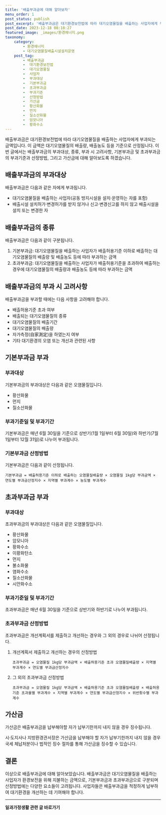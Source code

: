 ```yaml
---
title: '배출부과금에 대해 알아보자'
menu_order: 1
post_status: publish
post_excerpt: '배출부과금은 대기환경보전법에 따라 대기오염물질을 배출하는 사업자에게 부과되는 금액입니다. 이 금액은 대기오염물질의 배출량, 배출농도 등을 기준으로 산정됩니다. 이번 글에서는 배출부과금의 부과대상, 종류, 부과 시 고려사항, 기본부과금 및 초과부과금의 부과기준과 산정방법, 그리고 가산금에 대해 알아보도록 하겠습니다.'
post_date: 2023-12-18 08:18:27
featured_image: _images/환경에너지.png
taxonomy:
    category:
        - 환경에너지
        - 대기오염물질배출시설설치운영
    post_tag:
        - 배출부과금
        -  대기환경보전법
        -  대기오염물질
        -  사업자
        -  부과대상
        -  기본부과금
        -  초과부과금
        -  부과기준
        -  산정방법
        -  가산금
        -  황산화물
        -  먼지
        -  질소산화물
        -  암모니아
        -  황화수소
---
```



배출부과금은 대기환경보전법에 따라 대기오염물질을 배출하는 사업자에게 부과되는 금액입니다. 이 금액은 대기오염물질의 배출량, 배출농도 등을 기준으로 산정됩니다. 이번 글에서는 배출부과금의 부과대상, 종류, 부과 시 고려사항, 기본부과금 및 초과부과금의 부과기준과 산정방법, 그리고 가산금에 대해 알아보도록 하겠습니다.

## 배출부과금의 부과대상

배출부과금은 다음과 같은 자에게 부과됩니다.
- 대기오염물질을 배출하는 사업자(공동 방지시설을 설치·운영하는 자를 포함)
- 배출시설 설치허가·변경허가를 받지 않거나 신고·변경신고를 하지 않고 배출시설을 설치 또는 변경한 자

## 배출부과금의 종류

배출부과금은 다음과 같이 구분됩니다.
1. 기본부과금: 대기오염물질을 배출하는 사업자가 배출허용기준 이하로 배출하는 대기오염물질의 배출량 및 배출농도 등에 따라 부과하는 금액
2. 초과부과금: 대기오염물질을 배출하는 사업자가 배출허용기준을 초과하여 배출하는 경우에 대기오염물질의 배출량과 배출농도 등에 따라 부과하는 금액

## 배출부과금의 부과 시 고려사항

배출부과금을 부과할 때에는 다음 사항을 고려해야 합니다.
- 배출허용기준 초과 여부
- 배출되는 대기오염물질의 종류
- 대기오염물질의 배출기간
- 대기오염물질의 배출량
- 자가측정(自家測定)을 하였는지 여부
- 기타 대기환경의 오염 또는 개선과 관련된 사항

## 기본부과금 부과

### 부과대상

기본부과금의 부과대상은 다음과 같은 오염물질입니다.
- 황산화물
- 먼지
- 질소산화물

### 부과기준일 및 부과기간

기본부과금은 매년 6월 30일을 기준으로 상반기(1월 1일부터 6월 30일)와 하반기(7월 1일부터 12월 31일)로 나누어 부과됩니다.

### 기본부과금 산정방법

기본부과금은 다음과 같이 산정됩니다.
```
기본부과금 = 배출허용기준 이하로 배출하는 오염물질배출량 × 오염물질 1kg당 부과금액 × 연도별 부과금산정지수 × 지역별 부과계수 × 농도별 부과계수
```

## 초과부과금 부과

### 부과대상

초과부과금의 부과대상은 다음과 같은 오염물질입니다.
- 황산화물
- 암모니아
- 황화수소
- 이황화탄소
- 먼지
- 불소화물
- 염화수소
- 질소산화물
- 시안화수소

### 부과기준일 및 부과기간

초과부과금은 매년 6월 30일을 기준으로 상반기와 하반기로 나누어 부과됩니다. 

### 초과부과금 산정방법

초과부과금은 개선계획서를 제출하고 개선하는 경우와 그 외의 경우로 나뉘어 산정됩니다.

1. 개선계획서 제출하고 개선하는 경우의 산정방법
   ```
   초과부과금 = 오염물질 1kg당 부과금액 × 배출허용기준 초과 오염물질배출량 × 지역별 부과계수 × 연도별 부과금산정지수
   ```

2. 그 외의 초과부과금 산정방법
   ```
   초과부과금 = 오염물질 1kg당 부과금액 × 배출허용기준 초과 오염물질배출량 × 배출허용기준 초과율별 부과계수 × 지역별 부과계수 × 연도별 부과금산정지수 × 위반횟수별 부과계수
   ```

## 가산금

가산금은 배출부과금을 납부해야할 자가 납부기한까지 내지 않을 경우 징수됩니다. 

시·도지사나 지방환경관서장은 가산금을 납부해야 할 자가 납부기한까지 내지 않을 경우 국세 체납처분이나 법적인 징수 절차를 통해 가산금을 징수할 수 있습니다.

## 결론

이상으로 배출부과금에 대해 알아보았습니다. 배출부과금은 대기오염물질을 배출하는 사업자가 환경보전을 위해 지불하는 금액으로, 기본부과금과 초과부과금으로 구분되며 산정방법에는 다양한 요소들이 고려됩니다. 사업자들은 배출부과금을 적정하게 납부하여 대기환경을 개선하는 데 기여해야 합니다.
<!-- wp:separator -->
<hr class="wp-block-separator has-alpha-channel-opacity"/>
<!-- /wp:separator -->

<!-- wp:group {"backgroundColor":"base","layout":{"type":"constrained"}} -->
<div class="wp-block-group has-base-background-color has-background"><!-- wp:paragraph {"align":"center","fontSize":"medium"} -->
<p class="has-text-align-center has-large-font-size"><strong>일과가정생활 관련 글 바로가기</strong></p>
<!-- /wp:paragraph -->


<!-- wp:latest-posts
{"categories":[{"id":10918,"count":19,"description":"","link":"https://uknowlaw.com/category/%ec%9d%bc%ea%b3%bc%ea%b0%80%ec%a0%95%ec%83%9d%ed%99%9c/","name":"일과가정생활","slug":"일과가정생활","taxonomy":"category","parent":0,"meta":[],"_links":{"self":[{"href":"https://uknowlaw.com/wp-json/wp/v2/categories/10918"}],"collection":[{"href":"https://uknowlaw.com/wp-json/wp/v2/categories"}],"about":[{"href":"https://uknowlaw.com/wp-json/wp/v2/taxonomies/category"}],"wp:post_type":[{"href":"https://uknowlaw.com/wp-json/wp/v2/posts?categories=10918"}],"curies":[{"name":"wp","href":"https://api.w.org/{rel}","templated":true}]}}],"postsToShow":100,"excerptLength":28,"postLayout":"grid","columns":2,"featuredImageAlign":"left","featuredImageSizeSlug":"large","fontSize":"small"} /--></div>
<!-- /wp:group -->